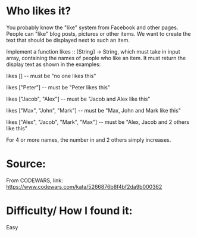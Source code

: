 # Who likes it?
You probably know the "like" system from Facebook and other pages. People can "like" blog posts, pictures or other items. We want to create the text that should be displayed next to such an item.

Implement a function likes :: [String] -> String, which must take in input array, containing the names of people who like an item. It must return the display text as shown in the examples:

likes [] -- must be "no one likes this"

likes ["Peter"] -- must be "Peter likes this"

likes ["Jacob", "Alex"] -- must be "Jacob and Alex like this"

likes ["Max", "John", "Mark"] -- must be "Max, John and Mark like this"

likes ["Alex", "Jacob", "Mark", "Max"] -- must be "Alex, Jacob and 2 others like this"

For 4 or more names, the number in and 2 others simply increases.

# Source:
From CODEWARS, link: https://www.codewars.com/kata/5266876b8f4bf2da9b000362

# Difficulty/ How I found it:
Easy
